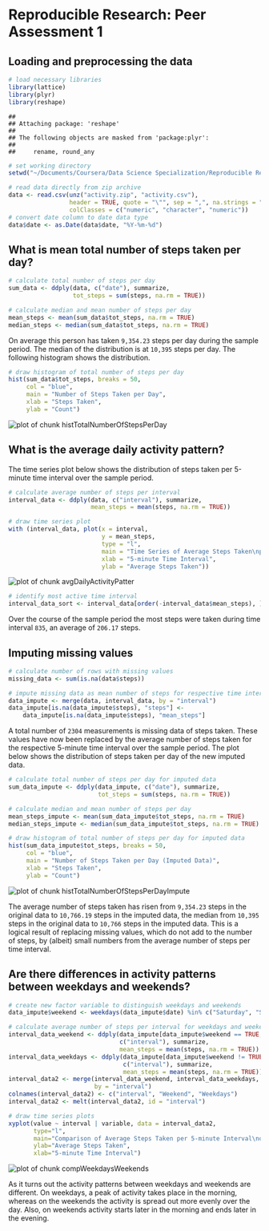 # Reproducible Research: Peer Assessment 1


## Loading and preprocessing the data

```r
# load necessary libraries
library(lattice)
library(plyr)
library(reshape)
```

```
## 
## Attaching package: 'reshape'
## 
## The following objects are masked from 'package:plyr':
## 
##     rename, round_any
```

```r
# set working directory
setwd("~/Documents/Coursera/Data Science Specialization/Reproducible Research/RepData_PeerAssessment1")

# read data directly from zip archive
data <- read.csv(unz("activity.zip", "activity.csv"), 
                 header = TRUE, quote = "\"", sep = ",", na.strings = "NA", 
                 colClasses = c("numeric", "character", "numeric"))
# convert date column to date data type
data$date <- as.Date(data$date, "%Y-%m-%d")
```


## What is mean total number of steps taken per day?

```r
# calculate total number of steps per day
sum_data <- ddply(data, c("date"), summarize, 
                  tot_steps = sum(steps, na.rm = TRUE))

# calculate median and mean number of steps per day
mean_steps <- mean(sum_data$tot_steps, na.rm = TRUE)
median_steps <- median(sum_data$tot_steps, na.rm = TRUE)
```

On average this person has taken ``9,354.23`` steps per day during the sample period. The median of the distribution is at ``10,395`` steps per day. The following histogram shows the distribution.


```r
# draw histogram of total number of steps per day
hist(sum_data$tot_steps, breaks = 50, 
     col = "blue", 
     main = "Number of Steps Taken per Day", 
     xlab = "Steps Taken", 
     ylab = "Count")
```

![plot of chunk histTotalNumberOfStepsPerDay](./PA1_template_files/figure-html/histTotalNumberOfStepsPerDay.png) 


## What is the average daily activity pattern?

The time series plot below shows the distribution of steps taken per 5-minute time interval over the sample period.


```r
# calculate average number of steps per interval
interval_data <- ddply(data, c("interval"), summarize, 
                       mean_steps = mean(steps, na.rm = TRUE))

# draw time series plot
with (interval_data, plot(x = interval, 
                          y = mean_steps, 
                          type = "l", 
                          main = "Time Series of Average Steps Taken\nper 5-minute Time Interval", 
                          xlab = "5-minute Time Interval", 
                          ylab = "Average Steps Taken"))
```

![plot of chunk avgDailyActivityPatter](./PA1_template_files/figure-html/avgDailyActivityPatter.png) 

```r
# identify most active time interval
interval_data_sort <- interval_data[order(-interval_data$mean_steps), ]
```

Over the course of the sample period the most steps were taken during time interval ``835``, an average of ``206.17`` steps.


## Imputing missing values


```r
# calculate number of rows with missing values
missing_data <- sum(is.na(data$steps))

# impute missing data as mean number of steps for respective time interval
data_impute <- merge(data, interval_data, by = "interval")
data_impute[is.na(data_impute$steps), "steps"] <- 
    data_impute[is.na(data_impute$steps), "mean_steps"]
```

A total number of ``2304`` measurements is missing data of steps taken. These values have now been replaced by the average number of steps taken for the respective 5-minute time interval over the sample period. The plot below shows the distribution of steps taken per day of the new imputed data.


```r
# calculate total number of steps per day for imputed data
sum_data_impute <- ddply(data_impute, c("date"), summarize, 
                         tot_steps = sum(steps, na.rm = TRUE))

# calculate median and mean number of steps per day
mean_steps_impute <- mean(sum_data_impute$tot_steps, na.rm = TRUE)
median_steps_impute <- median(sum_data_impute$tot_steps, na.rm = TRUE)

# draw histogram of total number of steps per day for imputed data
hist(sum_data_impute$tot_steps, breaks = 50, 
     col = "blue", 
     main = "Number of Steps Taken per Day (Imputed Data)", 
     xlab = "Steps Taken", 
     ylab = "Count")
```

![plot of chunk histTotalNumberOfStepsPerDayImpute](./PA1_template_files/figure-html/histTotalNumberOfStepsPerDayImpute.png) 

The average number of steps taken has risen from ``9,354.23`` steps in the original data to ``10,766.19`` steps in the imputed data, the median from ``10,395`` steps in the original data to ``10,766`` steps in the imputed data. This is a logical result of replacing missing values, which do not add to the number of steps, by (albeit) small numbers from the average number of steps per time interval.


## Are there differences in activity patterns between weekdays and weekends?


```r
# create new factor variable to distinguish weekdays and weekends
data_impute$weekend <- weekdays(data_impute$date) %in% c("Saturday", "Sunday")

# calculate average number of steps per interval for weekdays and weekends
interval_data_weekend <- ddply(data_impute[data_impute$weekend == TRUE, ], 
                               c("interval"), summarize, 
                               mean_steps = mean(steps, na.rm = TRUE))
interval_data_weekdays <- ddply(data_impute[data_impute$weekend != TRUE, ], 
                                c("interval"), summarize, 
                                mean_steps = mean(steps, na.rm = TRUE))
interval_data2 <- merge(interval_data_weekend, interval_data_weekdays, 
                        by = "interval")
colnames(interval_data2) <- c("interval", "Weekend", "Weekdays")
interval_data2 <- melt(interval_data2, id = "interval")

# draw time series plots
xyplot(value ~ interval | variable, data = interval_data2, 
       type="l", 
       main="Comparison of Average Steps Taken per 5-minute Interval\non Weekdays and Weekends", 
       ylab="Average Steps Taken", 
       xlab="5-minute Time Interval")
```

![plot of chunk compWeekdaysWeekends](./PA1_template_files/figure-html/compWeekdaysWeekends.png) 

As it turns out the activity patterns between weekdays and weekends are different. On weekdays, a peak of activity takes place in the morning, whereas on the weekends the activity is spread out more evenly over the day. Also, on weekends activity starts later in the morning and ends later in the evening.
